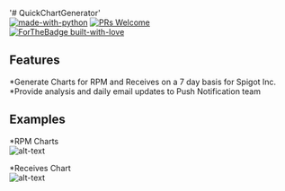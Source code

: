 '# QuickChartGenerator'   
[![made-with-python](https://img.shields.io/badge/Made%20with-Python-1f425f.svg)](https://www.python.org/)
[![PRs Welcome](https://img.shields.io/badge/PRs-welcome-brightgreen.svg?style=flat-square)](http://makeapullrequest.com)  
[![ForTheBadge built-with-love](http://ForTheBadge.com/images/badges/built-with-love.svg)](https://GitHub.com/concealedtea/)

## Features
*Generate Charts for RPM and Receives on a 7 day basis for Spigot Inc.
*Provide analysis and daily email updates to Push Notification team

## Examples
*RPM Charts  
![alt-text](https://i.imgur.com/slWCLUu.png)  

*Receives Chart  
![alt-text](https://i.imgur.com/9YpjJR5.png)  
